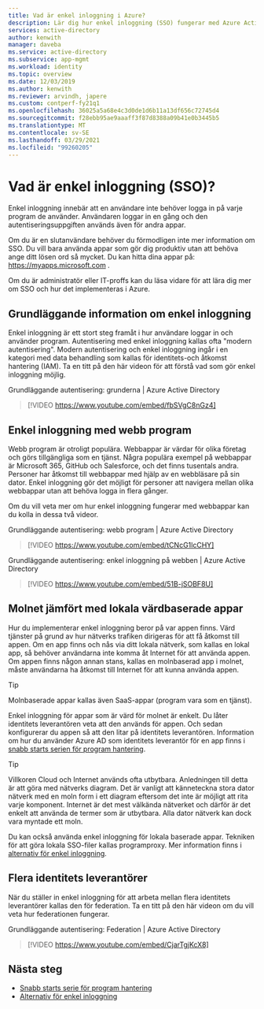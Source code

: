 ```yaml
---
title: Vad är enkel inloggning i Azure?
description: Lär dig hur enkel inloggning (SSO) fungerar med Azure Active Directory. Använd SSO så att användarna inte behöver komma ihåg lösen ord för varje program. Använd också SSO för att förenkla administrationen av konto hantering.
services: active-directory
author: kenwith
manager: daveba
ms.service: active-directory
ms.subservice: app-mgmt
ms.workload: identity
ms.topic: overview
ms.date: 12/03/2019
ms.author: kenwith
ms.reviewer: arvindh, japere
ms.custom: contperf-fy21q1
ms.openlocfilehash: 36025a5a68e4c3d0de1d6b11a13df656c72745d4
ms.sourcegitcommit: f28ebb95ae9aaaff3f87d8388a09b41e0b3445b5
ms.translationtype: MT
ms.contentlocale: sv-SE
ms.lasthandoff: 03/29/2021
ms.locfileid: "99260205"
---
```

# <a name="what-is-single-sign-on-sso"></a>Vad är enkel inloggning (SSO)?

Enkel inloggning innebär att en användare inte behöver logga in på varje program de använder. Användaren loggar in en gång och den autentiseringsuppgiften används även för andra appar.

Om du är en slutanvändare behöver du förmodligen inte mer information om SSO. Du vill bara använda appar som gör dig produktiv utan att behöva ange ditt lösen ord så mycket. Du kan hitta dina appar på: https://myapps.microsoft.com .
 
Om du är administratör eller IT-proffs kan du läsa vidare för att lära dig mer om SSO och hur det implementeras i Azure.

## <a name="single-sign-on-basics"></a>Grundläggande information om enkel inloggning
Enkel inloggning är ett stort steg framåt i hur användare loggar in och använder program. Autentisering med enkel inloggning kallas ofta "modern autentisering". Modern autentisering och enkel inloggning ingår i en kategori med data behandling som kallas för identitets-och åtkomst hantering (IAM). Ta en titt på den här videon för att förstå vad som gör enkel inloggning möjlig.

Grundläggande autentisering: grunderna | Azure Active Directory

> [!VIDEO https://www.youtube.com/embed/fbSVgC8nGz4]

## <a name="single-sign-on-with-web-applications"></a>Enkel inloggning med webb program
Webb program är otroligt populära. Webbappar är värdar för olika företag och görs tillgängliga som en tjänst. Några populära exempel på webbappar är Microsoft 365, GitHub och Salesforce, och det finns tusentals andra. Personer har åtkomst till webbappar med hjälp av en webbläsare på sin dator. Enkel inloggning gör det möjligt för personer att navigera mellan olika webbappar utan att behöva logga in flera gånger.

Om du vill veta mer om hur enkel inloggning fungerar med webbappar kan du kolla in dessa två videor.

Grundläggande autentisering: webb program | Azure Active Directory

> [!VIDEO https://www.youtube.com/embed/tCNcG1lcCHY]

Grundläggande autentisering: enkel inloggning på webben | Azure Active Directory

> [!VIDEO https://www.youtube.com/embed/51B-jSOBF8U]

## <a name="cloud-versus-on-premises-hosted-apps"></a>Molnet jämfört med lokala värdbaserade appar
Hur du implementerar enkel inloggning beror på var appen finns. Värd tjänster på grund av hur nätverks trafiken dirigeras för att få åtkomst till appen. Om en app finns och nås via ditt lokala nätverk, som kallas en lokal app, så behöver användarna inte komma åt Internet för att använda appen. Om appen finns någon annan stans, kallas en molnbaserad app i molnet, måste användarna ha åtkomst till Internet för att kunna använda appen.

> [!TIP]
> Molnbaserade appar kallas även SaaS-appar (program vara som en tjänst). 

Enkel inloggning för appar som är värd för molnet är enkelt. Du låter identitets leverantören veta att den används för appen. Och sedan konfigurerar du appen så att den litar på identitets leverantören. Information om hur du använder Azure AD som identitets leverantör för en app finns i [snabb starts serien för program hantering](add-application-portal.md).

> [!TIP]
> Villkoren Cloud och Internet används ofta utbytbara. Anledningen till detta är att göra med nätverks diagram. Det är vanligt att känneteckna stora dator nätverk med en moln form i ett diagram eftersom det inte är möjligt att rita varje komponent. Internet är det mest välkända nätverket och därför är det enkelt att använda de termer som är utbytbara. Alla dator nätverk kan dock vara myntade ett moln.

Du kan också använda enkel inloggning för lokala baserade appar. Tekniken för att göra lokala SSO-filer kallas programproxy. Mer information finns i [alternativ för enkel inloggning](sso-options.md).

## <a name="multiple-identity-providers"></a>Flera identitets leverantörer
När du ställer in enkel inloggning för att arbeta mellan flera identitets leverantörer kallas den för federation. Ta en titt på den här videon om du vill veta hur federationen fungerar.

Grundläggande autentisering: Federation | Azure Active Directory

> [!VIDEO https://www.youtube.com/embed/CjarTgjKcX8]


## <a name="next-steps"></a>Nästa steg
* [Snabb starts serie för program hantering](view-applications-portal.md)
* [Alternativ för enkel inloggning](sso-options.md)
